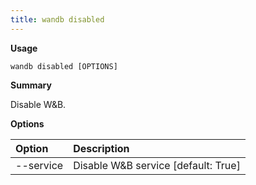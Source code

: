 ```yaml
---
title: wandb disabled
---
```

**Usage**

`wandb disabled [OPTIONS]`

**Summary**

Disable W&B.

**Options**

| **Option** | **Description** |
| :--- | :--- |
| --service | Disable W&B service  [default: True] |


